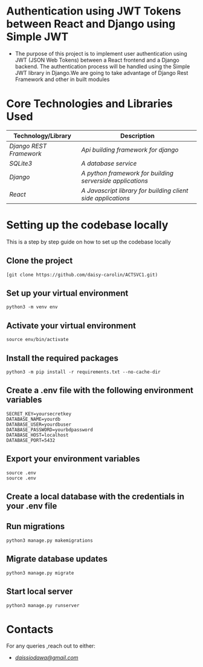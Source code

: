 # Authentication using JWT Tokens between React and Django using Simple JWT

  * The purpose of this project is to implement user authentication using JWT (JSON Web Tokens) between a React frontend and a Django backend. The authentication process will be handled using the Simple JWT library in Django.We are going to take advantage of Django Rest Framework and other in built modules

# Core Technologies and Libraries Used

Technology/Library | Description 
--- | --- |
*Django REST Framework* | *Api building framework for django*
*SQLite3* | *A database service*
*Django* | *A python framework for building serverside applications*
*React* | *A Javascript library for building client side applications*

  

# Setting up the codebase locally

This is a step by step guide on how to set up the codebase locally

Clone the project
----------------------
``` shellgit@github.com:daisy-carolin/ACTSVC.git
[git clone https://github.com/daisy-carolin/ACTSVC1.git)
```
Set up your virtual environment
----------------------
``` shell
python3 -m venv env
```
Activate your virtual environment
----------------------
``` shell
source env/bin/activate
```
Install the required packages
----------------------
``` shell
python3 -m pip install -r requirements.txt --no-cache-dir
```
Create a .env file with the following environment variables
------------------------------------------------------------------
``` shell
SECRET_KEY=yoursecretkey
DATABASE_NAME=yourdb
DATABASE_USER=yourdbuser
DATABASE_PASSWORD=yourbdpassword
DATABASE_HOST=localhost
DATABASE_PORT=5432
```
Export your environment variables
--------------------------------------------
``` shell
source .env
source .env
```
Create a local database with the credentials in your .env file
---------------------------------------------------------------

Run migrations
----------------------
``` shell
python3 manage.py makemigrations
```
Migrate database updates
----------------------
``` shell
python3 manage.py migrate
```
Start local server
----------------------
``` shell
python3 manage.py runserver
```

# Contacts
For any queries ,reach out to either: 
 * *daissiodawa@gmail.com*




